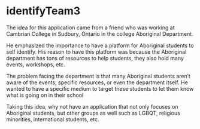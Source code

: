 # identifyTeam3
The idea for this application came from a friend who was working at Cambrian College in Sudbury, Ontario in the college Aboriginal Department.

He emphasized the importance to have a platform for Aboriginal students to self identify. His reason to have this platform was because the Aboriginal department has tons of resources to help students, they also hold many events, workshops, etc.

The problem facing the department is that many Aboriginal students aren’t aware of the events, specific resources, or even the department itself. He wanted to have a specific medium to target these students to let them know what is going on in their school

Taking this idea, why not have an application that not only focuses on Aboriginal students, but other groups as well such as LGBQT, religious minorities, international students, etc.